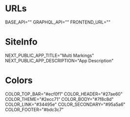 # URLs
BASE_API=""
GRAPHQL_API=""
FRONTEND_URL=""
# SiteInfo
NEXT_PUBLIC_APP_TITLE="Multi Markings"
NEXT_PUBLIC_APP_DESCRIPTION="App Description"
# Colors
COLOR_TOP_BAR="#ecf0f1"
COLOR_HEADER="#27ae60"
COLOR_THEME="#2ecc71"
COLOR_BODY="#7f8c8d"
COLOR_LINK="#34495e"
COLOR_SECONDARY="#95a5a6"
COLOR_FOOTER="#bdc3c7"